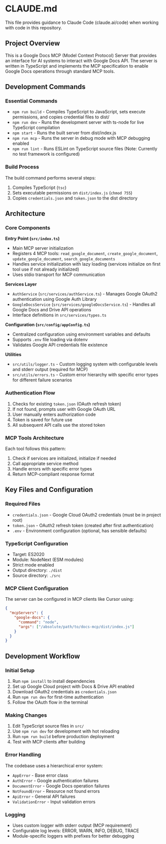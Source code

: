 # CLAUDE.md

This file provides guidance to Claude Code (claude.ai/code) when working with code in this repository.

## Project Overview

This is a Google Docs MCP (Model Context Protocol) Server that provides an interface for AI systems to interact with Google Docs API. The server is written in TypeScript and implements the MCP specification to enable Google Docs operations through standard MCP tools.

## Development Commands

### Essential Commands
- `npm run build` - Compiles TypeScript to JavaScript, sets execute permissions, and copies credential files to dist/
- `npm run dev` - Runs the development server with ts-node for live TypeScript compilation
- `npm start` - Runs the built server from dist/index.js
- `npm run mcp` - Runs the server in debug mode with MCP debugging enabled
- `npm run lint` - Runs ESLint on TypeScript source files (Note: Currently no test framework is configured)

### Build Process
The build command performs several steps:
1. Compiles TypeScript (`tsc`)
2. Sets executable permissions on `dist/index.js` (`chmod 755`)
3. Copies `credentials.json` and `token.json` to the dist directory

## Architecture

### Core Components

**Entry Point (`src/index.ts`)**
- Main MCP server initialization
- Registers 4 MCP tools: `read_google_document`, `create_google_document`, `update_google_document`, `search_google_documents`
- Handles service initialization with lazy loading (services initialize on first tool use if not already initialized)
- Uses stdio transport for MCP communication

**Services Layer**
- `AuthService` (`src/services/authService.ts`) - Manages Google OAuth2 authentication using Google Auth Library
- `GoogleDocsService` (`src/services/googleDocsService.ts`) - Handles all Google Docs and Drive API operations
- Interface definitions in `src/services/types.ts`

**Configuration (`src/config/appConfig.ts`)**
- Centralized configuration using environment variables and defaults
- Supports `.env` file loading via dotenv
- Validates Google API credentials file existence

**Utilities**
- `src/utils/logger.ts` - Custom logging system with configurable levels and stderr output (required for MCP)
- `src/utils/errors.ts` - Custom error hierarchy with specific error types for different failure scenarios

### Authentication Flow
1. Checks for existing `token.json` (OAuth refresh token)
2. If not found, prompts user with Google OAuth URL
3. User manually enters authorization code
4. Token is saved for future use
5. All subsequent API calls use the stored token

### MCP Tools Architecture
Each tool follows this pattern:
1. Check if services are initialized, initialize if needed
2. Call appropriate service method
3. Handle errors with specific error types
4. Return MCP-compliant response format

## Key Files and Configuration

### Required Files
- `credentials.json` - Google Cloud OAuth2 credentials (must be in project root)
- `token.json` - OAuth2 refresh token (created after first authentication)
- `.env` - Environment configuration (optional, has sensible defaults)

### TypeScript Configuration
- Target: ES2020
- Module: NodeNext (ESM modules)
- Strict mode enabled
- Output directory: `./dist`
- Source directory: `./src`

### MCP Client Configuration
The server can be configured in MCP clients like Cursor using:
```json
{
  "mcpServers": {
    "google-docs": {
      "command": "node",
      "args": ["/absolute/path/to/docs-mcp/dist/index.js"]
    }
  }
}
```

## Development Workflow

### Initial Setup
1. Run `npm install` to install dependencies
2. Set up Google Cloud project with Docs & Drive API enabled
3. Download OAuth2 credentials as `credentials.json`
4. Run `npm run dev` for first-time authentication
5. Follow the OAuth flow in the terminal

### Making Changes
1. Edit TypeScript source files in `src/`
2. Use `npm run dev` for development with hot reloading
3. Run `npm run build` before production deployment
4. Test with MCP clients after building

### Error Handling
The codebase uses a hierarchical error system:
- `AppError` - Base error class
- `AuthError` - Google authentication failures
- `DocumentError` - Google Docs operation failures
- `NotFoundError` - Resource not found errors
- `ApiError` - General API failures
- `ValidationError` - Input validation errors

### Logging
- Uses custom logger with stderr output (MCP requirement)
- Configurable log levels: ERROR, WARN, INFO, DEBUG, TRACE
- Module-specific loggers with prefixes for better debugging